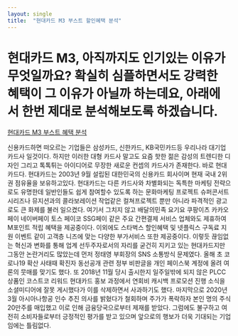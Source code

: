 ```yaml
---
layout: single
title:  "현대카드 M3 부스트 할인혜택 분석"
---
```


# 현대카드 M3, 아직까지도 인기있는 이유가 무엇일까요? 확실히 심플하면서도 강력한 혜택이 그 이유가 아닐까 하는데요, 아래에서 한번 제대로 분석해보도록 하겠습니다.

[현대카드 M3 부스트 혜택 분석](https://hootgoon.com/%ed%98%84%eb%8c%80%ec%b9%b4%eb%93%9c-m3-%eb%b6%80%ec%8a%a4%ed%8a%b8-%eb%b6%84%ec%84%9d/)

신용카드하면 떠오르는 기업들은 삼성카드, 신한카드, KB국민카드등 우리나라 대기업 카드사 일것이다.
하지만 이러한 대형 카드사 말고도 요즘 핫한 젊은 감성의 트렌디한 디자인 그리고 톡톡튀는 아이디어로 무장한 새로운 컨셉의 카드사가 존재한다.
바로 현대카드다. 현대카드는 2003년 9월 설립된 대한민국의 신용카드 회사이며 현재 국내 2위권 점유율을 보유하고있다.
현대카드는 다른 카드사와 차별화되는 독특한 마케팅 전략으로도 유명한데 일반인들도 쉽게 참여할수 있도록 하는 문화마케팅 프로젝트 슈퍼콘서트 시리즈나
뮤지션과의 콜라보레이션 작업같은 컬쳐프로젝트 뿐만 아니라 파격적인 광고로도 큰 화제를 불러 일으켰다.
여기서 그치지 않고 배달의민족 요기요 쿠팡이츠 카카오페이 네이버페이 토스 페이코 SSG페이 같은 주요 간편결제 서비스 업체와도 제휴하여 M포인트 적립 혜택을 제공중이다.
이외에도 스타벅스 할인혜택 및 넷플릭스 구독료 지원 이벤트 같이 고객층 니즈에 맞는 다양한 부가서비스 또한 제공중이다.
이렇듯 끊임없는 혁신과 변화를 통해 업계 선두주자로서의 자리를 굳건히 지키고 있는 현대카드지만 그동안 논란거리도 많았는데 먼저 정태영 부회장의 SNS 소통방식 문제였다.
올해 초 코로나19 확산 사태때 확진자 동선공개 관련 정부 비판글을 개인 페이스북 계정에 올려 여론의 뭇매를 맞기도 했다.
또 2018년 11월 당시 출시한지 일주일밖에 되지 않은 PLCC 상품인 코스트코 리워드 현대카드 홍보 과정에서
연회비 캐시백 프로모션 진행 소식을 소셜미디어에 잘못 게시했다가 이를 삭제하면서 사과하기도 했다.
마지막으로 2020년 3월 아시아나항공 인수 추진 의사를 밝혔다가 철회하며 주가가 폭락하자 본인 명의 주식 20만주를 매입했고 이로 인해 금융당국으로부터 제재를 받았다.
그럼에도 불구하고 여전히 소비자들로부터 긍정적인 평가를 받고 있으며 앞으로의 행보가 더욱 기대되는 기업임에는 틀림없다.
